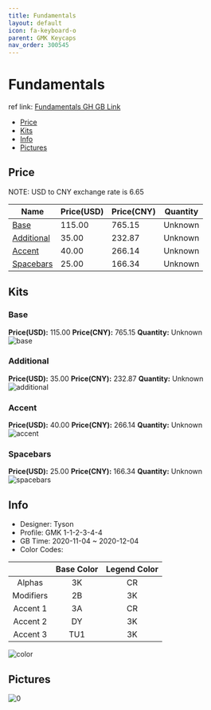 ```yaml
---
title: Fundamentals 
layout: default
icon: fa-keyboard-o
parent: GMK Keycaps
nav_order: 300545
---
```


# Fundamentals 

ref link: [Fundamentals GH GB Link](https://geekhack.org/index.php?topic=109361.0)

* [Price](#price)
* [Kits](#kits)
* [Info](#info)
* [Pictures](#pictures)

## Price

NOTE: USD to CNY exchange rate is 6.65

| Name          | Price(USD)   |  Price(CNY) | Quantity |
| ------------- | ------------ |  ---------- | -------- |
|[Base](#base)|115.00|765.15|Unknown|
|[Additional](#additional)|35.00|232.87|Unknown|
|[Accent](#accent)|40.00|266.14|Unknown|
|[Spacebars](#spacebars)|25.00|166.34|Unknown|

## Kits
### Base  
**Price(USD):** 115.00	**Price(CNY):** 765.15	**Quantity:** Unknown  
<img src="{{ 'assets/images/gmk-keycaps/Fundamentals/kits_pics/base.png' | relative_url }}" alt="base" class="image featured">

### Additional  
**Price(USD):** 35.00	**Price(CNY):** 232.87	**Quantity:** Unknown  
<img src="{{ 'assets/images/gmk-keycaps/Fundamentals/kits_pics/additional.png' | relative_url }}" alt="additional" class="image featured">

### Accent  
**Price(USD):** 40.00	**Price(CNY):** 266.14	**Quantity:** Unknown  
<img src="{{ 'assets/images/gmk-keycaps/Fundamentals/kits_pics/accent.png' | relative_url }}" alt="accent" class="image featured">

### Spacebars  
**Price(USD):** 25.00	**Price(CNY):** 166.34	**Quantity:** Unknown  
<img src="{{ 'assets/images/gmk-keycaps/Fundamentals/kits_pics/spacebars.png' | relative_url }}" alt="spacebars" class="image featured">

## Info
* Designer: Tyson  
* Profile: GMK 1-1-2-3-4-4  
* GB Time: 2020-11-04 ~ 2020-12-04  
* Color Codes:  

| |Base Color     | Legend Color
| :-------------: | :-------------: | :------------:
|Alphas|3K|CR
|Modifiers|2B|3K
|Accent 1|3A|CR
|Accent 2|DY|3K
|Accent 3|TU1|3K

<img src="{{ 'assets/images/gmk-keycaps/Fundamentals/color.png' | relative_url }}" alt="color" class="image featured">

## Pictures  
<img src="{{ 'assets/images/gmk-keycaps/Fundamentals/rendering_pics/0.jpg' | relative_url }}" alt="0" class="image featured">
